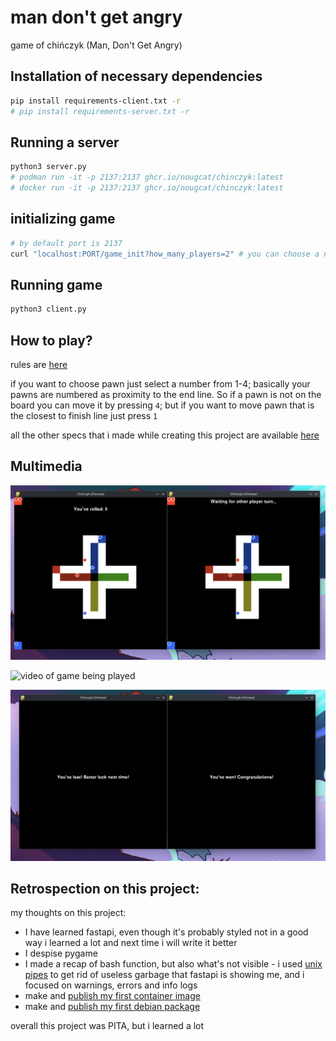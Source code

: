 # man don't get angry

game of chińczyk (Man, Don't Get Angry)

## Installation of necessary dependencies
```sh
pip install requirements-client.txt -r
# pip install requirements-server.txt -r

```

## Running a server
```sh
python3 server.py
# podman run -it -p 2137:2137 ghcr.io/nougcat/chinczyk:latest
# docker run -it -p 2137:2137 ghcr.io/nougcat/chinczyk:latest
```

## initializing game
```sh
# by default port is 2137
curl "localhost:PORT/game_init?how_many_players=2" # you can choose a number {2,3,4}  instead of 2
```

## Running game
```sh
python3 client.py
```
## How to play?

rules are [here](https://en.wikipedia.org/wiki/Mensch_%C3%A4rgere_Dich_nicht#Overview)

if you want to choose pawn just select a number from 1-4; basically your pawns are numbered as proximity to the end line. So if a pawn is not on the board you can move it by pressing `4`; but if you want to move pawn that is the closest to finish line just press `1`

all the other specs that i made while creating this project are available [here](project_specs.md)

## Multimedia

![screenshot of me playing game](multimedia/game-being-played.webp)

![video of game being played](multimedia/game-being-played.gif)

![game was won](multimedia/game-ended.webp)


## Retrospection on this project:
my thoughts on this project:
- I have learned fastapi, even though it's probably styled not in a good way i learned a lot and next time i will write it better
- I despise pygame
- I made a recap of bash function, but also what's not visible - i used [unix pipes](https://en.wikipedia.org/wiki/Pipeline_(Unix)) to get rid of useless garbage that fastapi is showing me, and i focused on warnings, errors and info logs
- make and [publish my first container image](https://github.com/users/nougcat/packages?repo_name=man-dont-get-angry)
- make and [publish my first debian package](https://github.com/nougcat/man-dont-get-angry/releases)

overall this project was PITA, but i learned a lot
